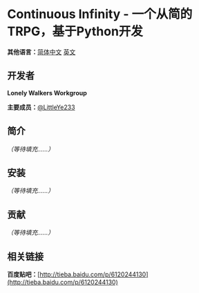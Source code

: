 # Continuous Infinity - 一个从简的TRPG，基于Python开发

**其他语言：**[简体中文](README.zh-cn.md) [英文](README.md)

## 开发者

**Lonely Walkers Workgroup**

**主要成员：**[@LittleYe233](https://github.com/LittleYe233)

## 简介

*（等待填充……）*

## 安装

*（等待填充……）*

## 贡献

*（等待填充……）*

## 相关链接

**百度贴吧：**[http://tieba.baidu.com/p/6120244130](http://tieba.baidu.com/p/6120244130)
